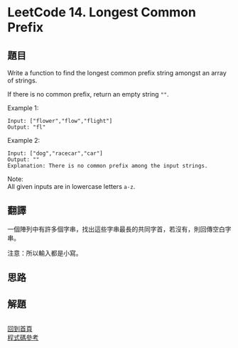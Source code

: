 # LeetCode 14. Longest Common Prefix

## 題目

Write a function to find the longest common prefix string amongst an array of strings.

If there is no common prefix, return an empty string `""`.

Example 1:
```
Input: ["flower","flow","flight"]
Output: "fl"
```
Example 2:
```
Input: ["dog","racecar","car"]
Output: ""
Explanation: There is no common prefix among the input strings.
```  
Note:  
All given inputs are in lowercase letters `a-z`.

## 翻譯

一個陣列中有許多個字串，找出這些字串最長的共同字首，若沒有，則回傳空白字串。

注意：所以輸入都是小寫。  

## 思路

## 解題
```
```
[回到首頁](../../README.md)  
[程式碼參考](scripts/index.js)
